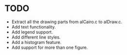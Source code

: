 TODO
====

- Extract all the drawing parts from alCairo.c to alDraw.c.
- Add text functionality.
- Add legend support.
- Add different line styles.
- Add a histogram feature.
- Add support for more than one figure.
